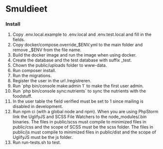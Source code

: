 <h1>Smuldieet</h1>

<h3>Install</h3>
<ol>
<li>Copy .env.local.example to .env.local and .env.test.local and fill in the fields.</li>
<li>Copy docker/compose.override_$ENV.yml to the main folder and remove _$ENV from the file name.</li>
<li>Build the docker image and run the image when using docker.</li>
<li>Create the database and the test database with suffix _test.</li>
<li>Chown the public/uploads folder to www-data.</li>
<li>Run composer install.</li>
<li>Run the migrations.</li>
<li>Register the user in the url /registreren.</li>
<li>Run `php bin/console make:admin 1` to make the first user admin.</li>
<li>Run `php bin/console sync:nutrients` to sync the nutrients with the foodstuff.</li>
<li>In the user table the field verified must be set to 1 
since mailing is disabled in development.</li>
<li>Run npm ci (with a global node and npm). When you are using PhpStorm 
link the UglifyJS and SCSS File Watchers to the node_modules/.bin binaries. 
The files in public/scss must compile to minimized files in public/css 
and the scope of SCSS must be the scss folder. 
The files in public/js must compile to minimized files in public/dist 
and the scope of UglifyJS must be the js folder.</li>
<li>Run run-tests.sh to test.</li>
</ol>
